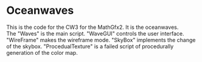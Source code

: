 # Oceanwaves
This is the code for the CW3 for the MathGfx2. It is the oceanwaves. 	
The "Waves" is the main script. "WaveGUI" controls the user interface. "WireFrame" makes the wireframe mode. "SkyBox" implements the change of the skybox. "ProcedualTexture" is a failed script of procedurally generation of the color map.

